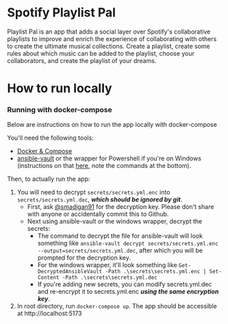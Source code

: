 # Spotify Playlist Pal

Playlist Pal is an app that adds a social layer over Spotify's collaborative playlists to improve and enrich the
experience of collaborating with others to create the ultimate musical collections. Create a playlist, create some rules
about which music can be added to the playlist, choose your collaborators, and create the playlist of your dreams.

# How to run locally

### Running with docker-compose
Below are instructions on how to run the app locally with docker-compose

You'll need the following tools:
- [Docker & Compose](https://docs.docker.com/compose/install/)
- [ansible-vault](https://docs.ansible.com/ansible/latest/vault_guide/vault_encrypting_content.html) or the wrapper for Powershell if you're on Windows (instructions on that [here](https://www.bloggingforlogging.com/2018/05/20/decrypting-the-secrets-of-ansible-vault-in-powershell/), note the commands at the bottom).

Then, to actually run the app:
1. You will need to decrypt `secrets/secrets.yml.enc` into `secrets/secrets.yml.dec`, **_which should be ignored by git_**.
    - First, ask [@smadigan91](https://github.com/smadigan91) for the decryption key. Please don't share with anyone or accidentally commit this to Github.
    - Next using ansible-vault or the windows wrapper, decrypt the secrets: 
        - The command to decrypt the file for ansible-vault will look something like `ansible-vault decrypt secrets/secrets.yml.enc --output=secrets/secrets.yml.dec`, after which you will be prompted for the decryption key.
        - For the windows wrapper, it'll look something like `Get-DecryptedAnsibleVault -Path .\secrets\secrets.yml.enc | Set-Content -Path .\secrets\secrets.yml.dec`
        - If you're adding new secrets, you can modify secrets.yml.dec and re-encrypt it to secrets.yml.enc **_using the same encryption key_**.
2. In root directory, run `docker-compose up`. The app should be accessible at http://localhost:5173
